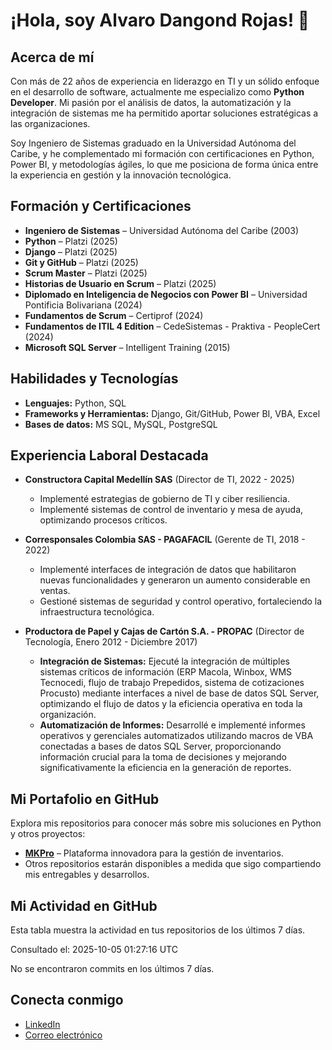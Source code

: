 # ¡Hola, soy Alvaro Dangond Rojas! 👋

## Acerca de mí
Con más de 22 años de experiencia en liderazgo en TI y un sólido enfoque en el desarrollo de software, actualmente me especializo como **Python Developer**. Mi pasión por el análisis de datos, la automatización y la integración de sistemas me ha permitido aportar soluciones estratégicas a las organizaciones.  

Soy Ingeniero de Sistemas graduado en la Universidad Autónoma del Caribe, y he complementado mi formación con certificaciones en Python, Power BI, y metodologías ágiles, lo que me posiciona de forma única entre la experiencia en gestión y la innovación tecnológica.

## Formación y Certificaciones
- **Ingeniero de Sistemas** – Universidad Autónoma del Caribe (2003)
- **Python** – Platzi (2025)
- **Django** – Platzi (2025)
- **Git y GitHub** – Platzi (2025)
- **Scrum Master** – Platzi (2025)
- **Historias de Usuario en Scrum** – Platzi (2025)
- **Diplomado en Inteligencia de Negocios con Power BI** – Universidad Pontificia Bolivariana (2024)
- **Fundamentos de Scrum** – Certiprof (2024)
- **Fundamentos de ITIL 4 Edition** – CedeSistemas - Praktiva - PeopleCert (2024)
- **Microsoft SQL Server** – Intelligent Training (2015)

## Habilidades y Tecnologías
- **Lenguajes:** Python, SQL  
- **Frameworks y Herramientas:** Django, Git/GitHub, Power BI, VBA, Excel  
- **Bases de datos:** MS SQL, MySQL, PostgreSQL

## Experiencia Laboral Destacada
- **Constructora Capital Medellín SAS** (Director de TI, 2022 - 2025)  
  - Implementé estrategias de gobierno de TI y ciber resiliencia.  
  - Implementé sistemas de control de inventario y mesa de ayuda, optimizando procesos críticos.
  
- **Corresponsales Colombia SAS - PAGAFACIL** (Gerente de TI, 2018 - 2022)  
  - Implementé interfaces de integración de datos que habilitaron nuevas funcionalidades y generaron un aumento considerable en ventas.
  - Gestioné sistemas de seguridad y control operativo, fortaleciendo la infraestructura tecnológica.
 
- **Productora de Papel y Cajas de Cartón S.A. - PROPAC** (Director de Tecnología, Enero 2012 - Diciembre 2017)  
  - **Integración de Sistemas:** Ejecuté la integración de múltiples sistemas críticos de información (ERP Macola, Winbox, WMS Tecnocedi, flujo de trabajo Prepedidos, sistema de cotizaciones Procusto) mediante interfaces a nivel de base de datos SQL Server, optimizando el flujo de datos y la eficiencia operativa en toda la organización.  
  - **Automatización de Informes:** Desarrollé e implementé informes operativos y gerenciales automatizados utilizando macros de VBA conectadas a bases de datos SQL Server, proporcionando información crucial para la toma de decisiones y mejorando significativamente la eficiencia en la generación de reportes.

## Mi Portafolio en GitHub
Explora mis repositorios para conocer más sobre mis soluciones en Python y otros proyectos:
- **[MKPro](https://github.com/adangond/MKPro)** – Plataforma innovadora para la gestión de inventarios.
- Otros repositorios estarán disponibles a medida que sigo compartiendo mis entregables y desarrollos.

## Mi Actividad en GitHub
<!--GITHUB_STATS:start-->
Esta tabla muestra la actividad en tus repositorios de los últimos 7 días.

Consultado el: 2025-10-05 01:27:16 UTC

No se encontraron commits en los últimos 7 días.

<!--GITHUB_STATS:end-->

## Conecta conmigo
- [LinkedIn](https://www.linkedin.com/in/alvarodangond)
- [Correo electrónico](mailto:alvaro_dangond@hotmail.com)

